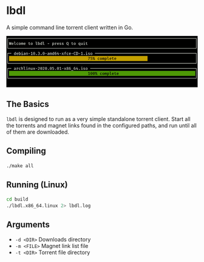 # lbdl

A simple command line torrent client written in Go.

![lbdl torrent client](/screenshot.png?raw=true "lbdl torrent client")

## The Basics

`lbdl` is designed to run as a very simple standalone torrent client. Start all the torrents and magnet links found in the configured paths, and run until all of them are downloaded.

## Compiling

```bash
./make all
```

## Running (Linux)

```bash
cd build
./lbdl.x86_64.linux 2> lbdl.log
```

## Arguments

* `-d <DIR>` Downloads directory
* `-m <FILE>` Magnet link list file
* `-t <DIR>` Torrent file directory
